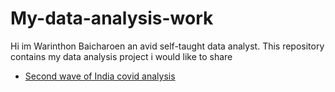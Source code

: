 # My-data-analysis-work
Hi im Warinthon Baicharoen an avid self-taught data analyst.
This repository contains my data analysis project i would like to share
* [Second wave of India covid analysis](https://github.com/war1n/My-data-analysis-work/blob/main/Second%20wave%20of%20India%20covid%20analysis.ipynb)
